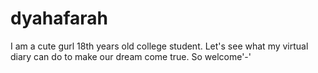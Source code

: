 # dyahafarah
I am a cute gurl 18th years old college student. Let's see what my virtual diary can do to make our dream come true. So welcome'-'
